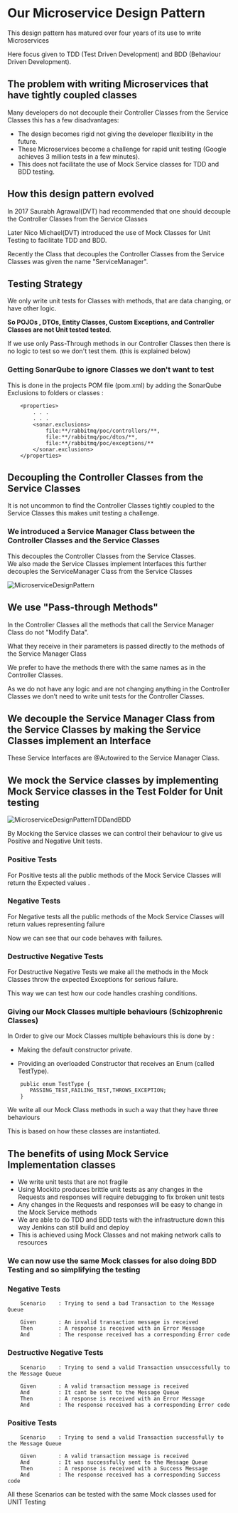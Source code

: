 # Our Microservice Design Pattern
This design pattern has matured over four years of its use to write Microservices   

Here focus given to TDD (Test Driven Development) and BDD (Behaviour Driven Development).

## The problem with writing Microservices that have tightly coupled classes
Many developers do not decouple their Controller Classes from the Service Classes this has a few disadvantages:

  * The design becomes rigid not giving the developer flexibility in the future.
  * These Microservices become a challenge for rapid unit testing (Google achieves 3 million tests in a few minutes).
  * This does not facilitate the use of Mock Service classes for TDD and BDD testing. 

## How this design pattern evolved 
In 2017 Saurabh Agrawal(DVT) had recommended that one should decouple the Controller Classes from the Service Classes

Later Nico Michael(DVT) introduced the use of Mock Classes for Unit Testing to facilitate TDD and BDD.

Recently the Class that decouples the  Controller Classes from the Service Classes was given the name "ServiceManager".

## Testing Strategy
We only write unit tests for Classes with methods, that are data changing, or have other logic.

**So POJOs , DTOs, Entity Classes, Custom Exceptions, and Controller Classes are not Unit tested tested**.

If we use only Pass-Through methods in our Controller Classes then there is no logic to test so we don't test them.
(this is explained below)

### Getting SonarQube to ignore Classes we don't want to test
This is done in the projects POM file (pom.xml) by adding the SonarQube Exclusions to folders or classes :

```
	<properties>
		. . . 
		. . .
		<sonar.exclusions>
			file:**/rabbitmq/poc/controllers/**,
			file:**/rabbitmq/poc/dtos/**,
			file:**/rabbitmq/poc/exceptions/**
		</sonar.exclusions>
	</properties>
```

## Decoupling the Controller Classes from the Service Classes
It is not uncommon to find the Controller Classes tightly coupled to the Service Classes this makes unit testing a challenge.

### We introduced a Service Manager Class between the Controller Classes and the Service Classes
This decouples the Controller Classes from the Service Classes.   
We also made the Service Classes implement Interfaces this further decouples the ServiceManager Class from the Service Classes

![MicroserviceDesignPattern](https://github.com/nic0michael/RabbitMQProducerMicroservice/blob/master/MicroserviceDesignPattern.JPG)

## We use "Pass-through Methods"
In the Controller Classes all the methods that call the Service Manager Class do not "Modify Data".  
  
What they receive in their  parameters is passed directly to the methods of the Service Manager Class   
  
We prefer to have the methods there with the same names as in the Controller Classes.

As we do not have any logic and are not changing anything in the Controller Classes we don’t need to write unit tests for the Controller Classes.

## We decouple the Service Manager Class from the Service Classes by making the Service Classes implement an Interface
These Service Interfaces are @Autowired to the Service Manager Class.

## We mock the Service classes by implementing Mock Service classes in the Test Folder for Unit testing

![MicroserviceDesignPatternTDDandBDD](https://github.com/nic0michael/RabbitMQProducerMicroservice/blob/master/MicroserviceDesignPatternTDDandBDD.JPG)

By Mocking the Service classes we can control their behaviour to give us  Positive and Negative Unit tests.
  
### Positive Tests
For Positive tests all the public methods of the Mock Service Classes will return the Expected values .

### Negative Tests
For Negative tests all the public methods of the Mock Service Classes will return values representing failure  
  
Now we can see that our code behaves with failures.

### Destructive Negative Tests
For Destructive Negative Tests we make all the methods in the Mock Classes throw the expected Exceptions for serious  failure.

This way we can test how our code handles crashing conditions.

### Giving our Mock Classes multiple behaviours (Schizophrenic Classes)
In Order to give our Mock Classes multiple behaviours this is done by :

  * Making the default constructor private.  

  * Providing an overloaded Constructor that receives an Enum (called TestType).
  
```
    public enum TestType {
	   PASSING_TEST,FAILING_TEST,THROWS_EXCEPTION;
    }

```
 
We write all our Mock Class methods in such a way that they have three behaviours 

This is based on how these classes are instantiated.

## The benefits of using Mock Service Implementation classes
  * We write unit tests that are not fragile 
  * Using Mockito produces brittle unit tests as any changes in the Requests and responses will require debugging to fix broken unit tests
  * Any changes in the Requests and responses will be easy to change in the Mock Service methods
  * We are able to do TDD and BDD tests with the infrastructure down this way Jenkins can still build and deploy   
  * This is achieved using Mock Classes and not making network calls to resources
  
### We can now use the same Mock classes for also doing BDD Testing and so simplifying the testing

### Negative Tests
```
    Scenario    : Trying to send a bad Transaction to the Message Queue

    Given       : An invalid transaction message is received
    Then        : A response is received with an Error Message
    And         : The response received has a corresponding Error code
```

### Destructive Negative Tests
```
    Scenario    : Trying to send a valid Transaction unsuccessfully to the Message Queue

    Given       : A valid transaction message is received 
    And         : It cant be sent to the Message Queue
    Then        : A response is received with an Error Message
    And         : The response received has a corresponding Error code
```

### Positive Tests
```
    Scenario    : Trying to send a valid Transaction successfully to the Message Queue

    Given       : A valid transaction message is received 
    And         : It was successfully sent to the Message Queue
    Then        : A response is received with a Success Message
    And         : The response received has a corresponding Success code
```
All these Scenarios can be tested with the same Mock classes used for UNIT Testing
